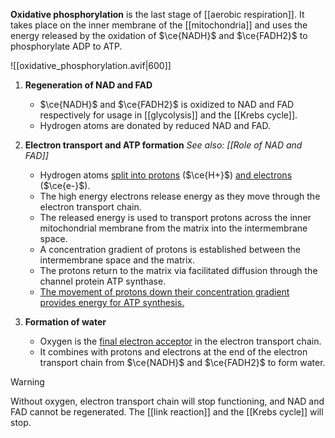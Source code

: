 **Oxidative phosphorylation** is the last stage of [[aerobic respiration]]. It takes place on the inner membrane of the [[mitochondria]] and uses the energy released by the oxidation of $\ce{NADH}$ and $\ce{FADH2}$ to phosphorylate ADP to ATP.

![[oxidative_phosphorylation.avif|600]]

1. **Regeneration of NAD and FAD**
	- $\ce{NADH}$ and $\ce{FADH2}$ is oxidized to NAD and FAD respectively for usage in [[glycolysis]] and the [[Krebs cycle]].
	- Hydrogen atoms are donated by reduced NAD and FAD.

2. **Electron transport and ATP formation**
   *See also: [[Role of NAD and FAD]]*
	- Hydrogen atoms <u>split into protons</u> ($\ce{H+}$) <u>and electrons</u> ($\ce{e-}$).
	- The high energy electrons release energy as they move through the <span class="hi-blue">electron transport chain</span>.
	- The released energy is used to <span class="hi-green">transport protons across the inner mitochondrial membrane</span> from the matrix into the intermembrane space.
	- A concentration gradient of protons is established between the intermembrane space and the matrix.
	- The protons return to the matrix via <span class="hi-green">facilitated diffusion</span> through the channel protein <span class="hi-blue">ATP synthase</span>.
	- <u>The movement of protons down their concentration gradient provides energy for ATP synthesis.</u>

3. **Formation of water**
	- Oxygen is the <u>final electron acceptor</u> in the electron transport chain.
	- It combines with protons and electrons at the end of the electron transport chain from $\ce{NADH}$ and $\ce{FADH2}$ to form water.

> [!warning]
> Without oxygen, electron transport chain will stop functioning, and NAD and FAD cannot be regenerated. The [[link reaction]] and the [[Krebs cycle]] will stop.
